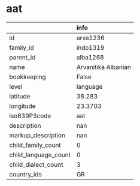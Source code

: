 # aat
|                      | info                |
|:---------------------|:--------------------|
| id                   | arva1236            |
| family_id            | indo1319            |
| parent_id            | alba1268            |
| name                 | Arvanitika Albanian |
| bookkeeping          | False               |
| level                | language            |
| latitude             | 38.283              |
| longitude            | 23.3703             |
| iso639P3code         | aat                 |
| description          | nan                 |
| markup_description   | nan                 |
| child_family_count   | 0                   |
| child_language_count | 0                   |
| child_dialect_count  | 3                   |
| country_ids          | GR                  |